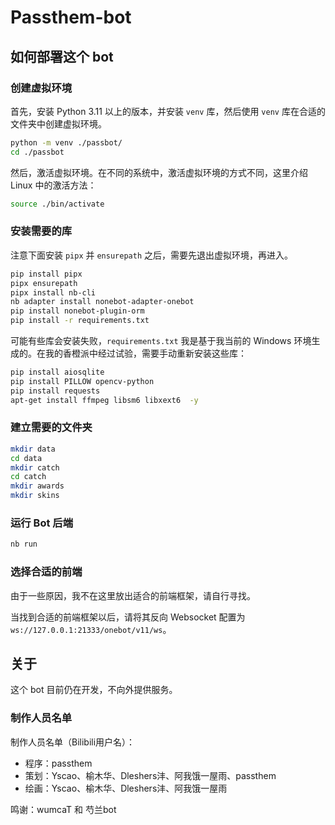 # Passthem-bot

## 如何部署这个 bot

### 创建虚拟环境

首先，安装 Python 3.11 以上的版本，并安装 `venv` 库，然后使用 `venv` 库在合适的文件夹中创建虚拟环境。

```bash
python -m venv ./passbot/
cd ./passbot
```

然后，激活虚拟环境。在不同的系统中，激活虚拟环境的方式不同，这里介绍 Linux 中的激活方法：

```bash
source ./bin/activate
```

### 安装需要的库

注意下面安装 `pipx` 并 `ensurepath` 之后，需要先退出虚拟环境，再进入。

```bash
pip install pipx
pipx ensurepath
pipx install nb-cli
nb adapter install nonebot-adapter-onebot
pip install nonebot-plugin-orm
pip install -r requirements.txt
```

可能有些库会安装失败，`requirements.txt` 我是基于我当前的 Windows 环境生成的。在我的香橙派中经过试验，需要手动重新安装这些库：

```bash
pip install aiosqlite
pip install PILLOW opencv-python
pip install requests
apt-get install ffmpeg libsm6 libxext6  -y
```

### 建立需要的文件夹

```bash
mkdir data
cd data
mkdir catch
cd catch
mkdir awards
mkdir skins
```

### 运行 Bot 后端

```bash
nb run
```

### 选择合适的前端

由于一些原因，我不在这里放出适合的前端框架，请自行寻找。

当找到合适的前端框架以后，请将其反向 Websocket 配置为 `ws://127.0.0.1:21333/onebot/v11/ws`。

## 关于

这个 bot 目前仍在开发，不向外提供服务。

### 制作人员名单

制作人员名单（Bilibili用户名）：

- 程序：passthem
- 策划：Yscao、榆木华、Dleshers沣、阿我饿一屋雨、passthem
- 绘画：Yscao、榆木华、Dleshers沣、阿我饿一屋雨

鸣谢：wumcaT 和 芍兰bot
